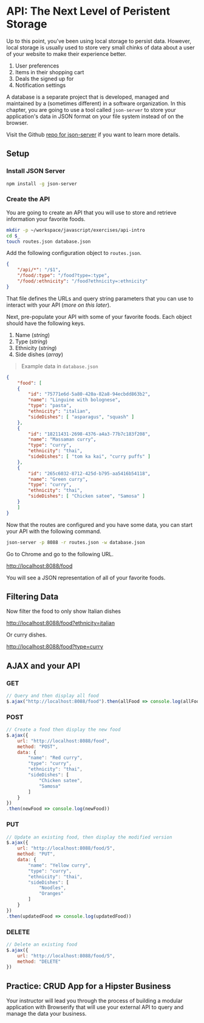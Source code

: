 # API: The Next Level of Peristent Storage

Up to this point, you've been using local storage to persist data. However, local storage is usually used to store very small chinks of data about a user of your website to make their experience better.

1. User preferences
1. Items in their shopping cart
1. Deals the signed up for
1. Notification settings

A database is a separate project that is developed, managed and maintained by a (sometimes different) in a software organization. In this chapter, you are going to use a tool called `json-server` to store your application's data in JSON format on your file system instead of on the browser.

Visit the Github [repo for json-server](https://github.com/typicode/json-server) if you want to learn more details.

## Setup

### Install JSON Server

```sh
npm install -g json-server
```

### Create the API

You are going to create an API that you will use to store and retrieve information your favorite foods.

```sh
mkdir -p ~/workspace/javascript/exercises/api-intro
cd $_
touch routes.json database.json
```

Add the following configuration object to `routes.json`.

```json
{
    "/api/*": "/$1",
    "/food/:type": "/food?type=:type",
    "/food/:ethnicity": "/food?ethnicity=:ethnicity"
}
```

That file defines the URLs and query string parameters that you can use to interact with your API (_more on this later_).

Next, pre-populate your API with some of your favorite foods. Each object should have the following keys.

1. Name (_string_)
1. Type (_string_)
1. Ethnicity (_string_)
1. Side dishes (_array_)

> Example data in `database.json`

```json
{
    "food": [
    {
        "id": "75771e6d-5a80-420a-82a8-94ecbdd863b2",
        "name": "Linguine with bolognese",
        "type": "pasta",
        "ethnicity": "italian",
        "sideDishes": [ "asparagus", "squash" ]
    },
    {
        "id": "18211431-2698-4376-a4a3-77b7c183f208",
        "name": "Massaman curry",
        "type": "curry",
        "ethnicity": "thai",
        "sideDishes": [ "tom ka kai", "curry puffs" ]
    },
    {
        "id": "265c6032-8712-425d-b795-aa5416b54118",
        "name": "Green curry",
        "type": "curry",
        "ethnicity": "thai",
        "sideDishes": [ "Chicken satee", "Samosa" ]
    }
    ]
}
```

Now that the routes are configured and you have some data, you can start your API with the following command.

```sh
json-server -p 8088 -r routes.json -w database.json
```

Go to Chrome and go to the following URL.

[http://localhost:8088/food](http://localhost:8088/food)

You will see a JSON representation of all of your favorite foods.

## Filtering Data

Now filter the food to only show Italian dishes

[http://localhost:8088/food?ethnicity=italian](http://localhost:8088/food?ethnicity=italian)

Or curry dishes.

[http://localhost:8088/food?type=curry](http://localhost:8088/food?type=curry)

## AJAX and your API

### GET

```js
// Query and then display all food
$.ajax("http://localhost:8088/food").then(allFood => console.log(allFood))
```

### POST

```js
// Create a food then display the new food
$.ajax({
    url: "http://localhost:8088/food",
    method: "POST",
    data: {
        "name": "Red curry",
        "type": "curry",
        "ethnicity": "thai",
        "sideDishes": [
            "Chicken satee",
            "Samosa"
        ]
    }
})
.then(newFood => console.log(newFood))
```

### PUT

```js
// Update an existing food, then display the modified version
$.ajax({
    url: "http://localhost:8088/food/5",
    method: "PUT",
    data: {
        "name": "Yellow curry",
        "type": "curry",
        "ethnicity": "thai",
        "sideDishes": [
            "Noodles",
            "Oranges"
        ]
    }
})
.then(updatedFood => console.log(updatedFood))
```

### DELETE

```js
// Delete an existing food
$.ajax({
    url: "http://localhost:8088/food/5",
    method: "DELETE"
})
```

## Practice: CRUD App for a Hipster Business

Your instructor will lead you through the process of building a modular application with Browserify that will use your external API to query and manage the data your business.
